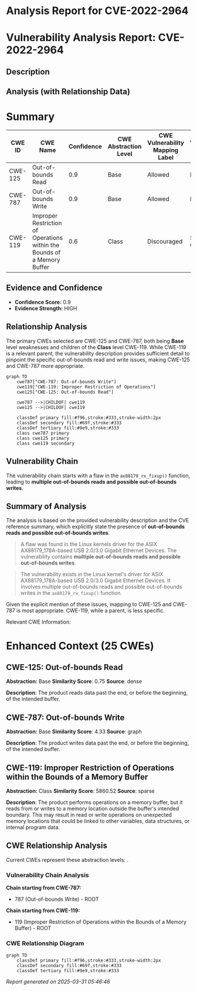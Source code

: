 # Analysis Report for CVE-2022-2964

# Vulnerability Analysis Report: CVE-2022-2964

## Description



## Analysis (with Relationship Data)

# Summary
| CWE ID | CWE Name | Confidence | CWE Abstraction Level | CWE Vulnerability Mapping Label | CWE-Vulnerability Mapping Notes |
|---|---|---|---|---|---|
| CWE-125 | Out-of-bounds Read | 0.9 | Base | Allowed | Primary CWE |
| CWE-787 | Out-of-bounds Write | 0.9 | Base | Allowed | Primary CWE |
| CWE-119 | Improper Restriction of Operations within the Bounds of a Memory Buffer | 0.6 | Class | Discouraged | Secondary Candidate |

## Evidence and Confidence

*   **Confidence Score:** 0.9
*   **Evidence Strength:** HIGH

## Relationship Analysis
The primary CWEs selected are CWE-125 and CWE-787, both being **Base** level weaknesses and children of the **Class** level CWE-119. While CWE-119 is a relevant parent, the vulnerability description provides sufficient detail to pinpoint the specific out-of-bounds read and write issues, making CWE-125 and CWE-787 more appropriate.

```mermaid
graph TD
    cwe787["CWE-787: Out-of-bounds Write"]
    cwe119["CWE-119: Improper Restriction of Operations"]
    cwe125["CWE-125: Out-of-bounds Read"]
    
    cwe787 -->|CHILDOF| cwe119
    cwe125 -->|CHILDOF| cwe119
    
    classDef primary fill:#f96,stroke:#333,stroke-width:2px
    classDef secondary fill:#69f,stroke:#333
    classDef tertiary fill:#9e9,stroke:#333
    class cwe787 primary
    class cwe125 primary
    class cwe119 secondary
```

## Vulnerability Chain
The vulnerability chain starts with a flaw in the `ax88179_rx_fixup()` function, leading to **multiple out-of-bounds reads and possible out-of-bounds writes**.

## Summary of Analysis
The analysis is based on the provided vulnerability description and the CVE reference summary, which explicitly state the presence of **out-of-bounds reads and possible out-of-bounds writes**.

>A flaw was found in the Linux kernels driver for the ASIX AX88179_178A-based USB 2.0/3.0 Gigabit Ethernet Devices. The vulnerability contains **multiple out-of-bounds reads and possible out-of-bounds writes**.

>The vulnerability exists in the Linux kernel's driver for ASIX AX88179\_178A-based USB 2.0/3.0 Gigabit Ethernet Devices. It involves multiple out-of-bounds reads and possible out-of-bounds writes in the `ax88179_rx_fixup()` function.

Given the explicit mention of these issues, mapping to CWE-125 and CWE-787 is most appropriate. CWE-119, while a parent, is less specific.

Relevant CWE Information:

# Enhanced Context (25 CWEs)

## CWE-125: Out-of-bounds Read
**Abstraction:** Base
**Similarity Score**: 0.75
**Source**: dense

**Description**:
The product reads data past the end, or before the beginning, of the intended buffer.

## CWE-787: Out-of-bounds Write
**Abstraction:** Base
**Similarity Score**: 4.33
**Source**: graph

**Description**:
The product writes data past the end, or before the beginning, of the intended buffer.

## CWE-119: Improper Restriction of Operations within the Bounds of a Memory Buffer
**Abstraction:** Class
**Similarity Score**: 5860.52
**Source**: sparse

**Description**:
The product performs operations on a memory buffer, but it reads from or writes to a memory location outside the buffer's intended boundary. This may result in read or write operations on unexpected memory locations that could be linked to other variables, data structures, or internal program data.


## CWE Relationship Analysis

Current CWEs represent these abstraction levels: .


### Vulnerability Chain Analysis

**Chain starting from CWE-787:**
- 787 (Out-of-bounds Write) - ROOT


**Chain starting from CWE-119:**
- 119 (Improper Restriction of Operations within the Bounds of a Memory Buffer) - ROOT



### CWE Relationship Diagram

```mermaid
graph TD
    classDef primary fill:#f96,stroke:#333,stroke-width:2px
    classDef secondary fill:#69f,stroke:#333
    classDef tertiary fill:#9e9,stroke:#333
```



*Report generated on 2025-03-31 05:46:46*
